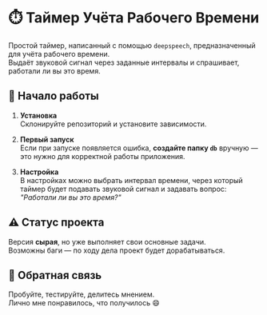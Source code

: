 # ⏱️ Таймер Учёта Рабочего Времени

Простой таймер, написанный с помощью `deepspeech`, предназначенный для учёта рабочего времени.  
Выдаёт звуковой сигнал через заданные интервалы и спрашивает, работали ли вы это время.

## 🚀 Начало работы

1. **Установка**  
   Склонируйте репозиторий и установите зависимости.

2. **Первый запуск**  
   Если при запуске появляется ошибка, **создайте папку `db`** вручную — это нужно для корректной работы приложения.

3. **Настройка**  
   В настройках можно выбрать интервал времени, через который таймер будет подавать звуковой сигнал и задавать вопрос:  
   *"Работали ли вы это время?"*

## ⚠️ Статус проекта

Версия **сырая**, но уже выполняет свои основные задачи.  
Возможны баги — по ходу дела проект будет дорабатываться.

## 💬 Обратная связь

Пробуйте, тестируйте, делитесь мнением.  
Лично мне понравилось, что получилось 😄
